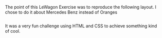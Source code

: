 The point of this LeWagon Exercise was to reproduce the following layout. I chose to do it about Mercedes Benz instead of Oranges

<div class="text-center">
  <img src="https://raw.githubusercontent.com/lewagon/fullstack-images/master/frontend/open-component-challenge-structure.png" alt="">
</div>

It was a very fun challenge using HTML and CSS to achieve something kind of cool.
